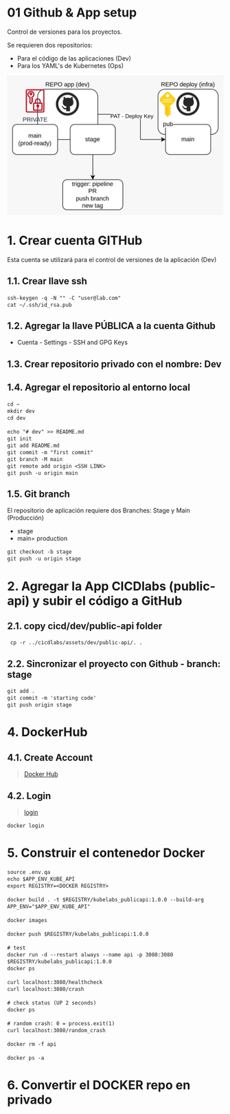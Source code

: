 
# 01 Github & App setup <!-- omit in toc -->
Control de versiones para los proyectos.

Se requieren dos repositorios:

- Para el código de las aplicaciones (Dev)
- Para los YAML's de Kubernetes (Ops)


![git repos](./assets/img/git.jpeg)

# 1. Crear cuenta GITHub
Esta cuenta se utilizará para el control de versiones de la aplicación (Dev)
## 1.1. Crear llave ssh
```vim
ssh-keygen -q -N "" -C "user@lab.com"
cat ~/.ssh/id_rsa.pub
```
## 1.2. Agregar la llave PÚBLICA a la cuenta Github
- Cuenta - Settings - SSH and GPG Keys

## 1.3. Crear repositorio privado con el nombre: Dev
## 1.4. Agregar el repositorio al entorno local
```vim
cd ~
mkdir dev
cd dev

echo "# dev" >> README.md
git init
git add README.md
git commit -m "first commit"
git branch -M main
git remote add origin <SSH LINK>
git push -u origin main
```

## 1.5. Git branch
El repositorio de aplicación requiere dos Branches: Stage y Main (Producción)

- stage
- main= production

```vim
git checkout -b stage
git push -u origin stage
```

# 2. Agregar la App CICDlabs (public-api) y subir el código a GitHub
## 2.1. copy cicd/dev/public-api folder
```vim
 cp -r ../cicdlabs/assets/dev/public-api/. .
```

## 2.2. Sincronizar el proyecto con Github - branch: stage
```vim
git add .
git commit -m 'starting code'
git push origin stage
```

# 4. DockerHub
## 4.1. Create Account
> [Docker Hub](https://hub.docker.com/)
## 4.2. Login
> [login](https://docs.docker.com/engine/reference/commandline/login/)
```vim
docker login
```

# 5. Construir el contenedor Docker
```vim
source .env.qa
echo $APP_ENV_KUBE_API
export REGISTRY=<DOCKER REGISTRY>

docker build . -t $REGISTRY/kubelabs_publicapi:1.0.0 --build-arg APP_ENV="$APP_ENV_KUBE_API"

docker images

docker push $REGISTRY/kubelabs_publicapi:1.0.0

# test
docker run -d --restart always --name api -p 3080:3080 $REGISTRY/kubelabs_publicapi:1.0.0
docker ps

curl localhost:3080/healthcheck
curl localhost:3080/crash

# check status (UP 2 seconds)
docker ps

# random crash: 0 = process.exit(1)
curl localhost:3080/random_crash

docker rm -f api

docker ps -a
```

# 6. Convertir el DOCKER repo en privado
